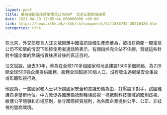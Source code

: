 ```yaml
---
layout: post
title: 華為被指監控荷蘭電信公司用戶　北京反駁無端抹黑
date: 2021-04-20 17:05:44.000000000 +08:00
link: https://news.rthk.hk/rthk/ch/component/k2/1586745-20210420.htm
categories: rthk
---
```


在北京，外交部發言人汪文斌回應中國電訊設備生產商華為，被指在荷蘭一間電信公司不知情的情況下監控使用者通話時表示，有關指控完全站不住腳，質疑這些針對中國企業的無端指責抹黑背後的真正目的。

汪文斌說，過去30年，華為在全球170多個國家和地區建設1500多個網絡，為228間全球500強企業提供服務，服務全球超過30億人口，沒有發生過網絡安全事故或監聽監視行為。

他認為，一些國家和人士以所謂國家安全和意識形態為由，打壓競爭對手，試圖維護自身壟斷地位。中方敦促各國應像抵制種族歧視一樣抵制科技領域的國別歧視，維護公平競爭和市場原則，恪守國際經貿規則，為各國企業提供公平、公正、非歧視的營商環境。
